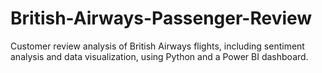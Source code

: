 # British-Airways-Passenger-Review
Customer review analysis of British Airways flights, including sentiment analysis and data visualization, using Python and a Power BI dashboard.
